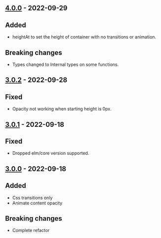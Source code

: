 ## [4.0.0] - 2022-09-29

## Added
- heightAt to set the height of container with no transitions or animation.

## Breaking changes
- Types changed to Internal types on some functions.

## [3.0.2] - 2022-09-28

## Fixed
- Opacity not working when starting height is 0px.

## [3.0.1] - 2022-09-18

## Fixed
- Dropped elm/core version supported.

## [3.0.0] - 2022-09-18

## Added
- Css transitions only
- Animate content opacity

## Breaking changes
- Complete refactor

[4.0.0]: https://github.com/Confidenceman02/elm-animate-height/compare/3.0.2...4.0.0
[3.0.2]: https://github.com/Confidenceman02/elm-animate-height/compare/3.0.1...3.0.2
[3.0.1]: https://github.com/Confidenceman02/elm-animate-height/compare/3.0.0...3.0.1
[3.0.0]: https://github.com/Confidenceman02/elm-animate-height/compare/2.1.5...3.0.0
[2.1.5]: https://github.com/Confidenceman02/elm-animate-height/compare/2.1.4...2.1.5
[2.1.4]: https://github.com/Confidenceman02/elm-animate-height/compare/2.1.3...2.1.4
[2.1.3]: https://github.com/Confidenceman02/elm-animate-height/compare/2.1.2...2.1.3
[2.1.2]: https://github.com/Confidenceman02/elm-animate-height/compare/2.1.1...2.1.2
[2.1.1]: https://github.com/Confidenceman02/elm-animate-height/compare/2.1.0...2.1.1
[2.1.0]: https://github.com/Confidenceman02/elm-animate-height/compare/2.0.6...2.1.0
[2.0.6]: https://github.com/Confidenceman02/elm-animate-height/compare/2.0.5...2.0.6
[2.0.5]: https://github.com/Confidenceman02/elm-animate-height/compare/2.0.4...2.0.5
[2.0.4]: https://github.com/Confidenceman02/elm-animate-height/compare/2.0.3...2.0.4
[2.0.3]: https://github.com/Confidenceman02/elm-animate-height/compare/2.0.2...2.0.3
[2.0.2]: https://github.com/Confidenceman02/elm-animate-height/compare/2.0.1...2.0.2
[2.0.1]: https://github.com/Confidenceman02/elm-animate-height/compare/2.0.0...2.0.1
[2.0.0]: https://github.com/Confidenceman02/elm-animate-height/compare/1.0.4...2.0.0
[1.0.4]: https://github.com/Confidenceman02/elm-animate-height/compare/1.0.3...1.0.4
[1.0.3]: https://github.com/Confidenceman02/elm-animate-height/compare/1.0.2...1.0.3
[1.0.2]: https://github.com/Confidenceman02/elm-animate-height/compare/1.0.1...1.0.2
[1.0.1]: https://github.com/Confidenceman02/elm-animate-height/compare/1.0.0...1.0.1
[1.0.0]: https://github.com/Confidenceman02/elm-animate-height/releases/1.0.0
